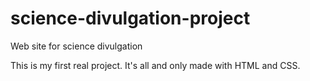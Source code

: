 # science-divulgation-project

Web site for science divulgation

This is my first real project. It's all and only made with HTML and CSS.
